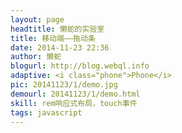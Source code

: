 ```yaml
---
layout: page
headtitle: 懒蛇的实验室
title: 移动端——拖动条
date: 2014-11-23 22:36
author: 懒蛇
blogurl: http://blog.webql.info
adaptive: <i class="phone">Phone</i>
pic: 20141123/1/demo.jpg
demourl: 20141123/1/demo.html
skill: rem响应式布局，touch事件
tags: javascript
---
```


